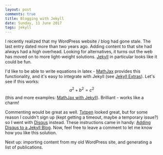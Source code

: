 ```yaml
---
layout: post
comments: true
title: Blogging with Jekyll
date: Sunday, 11 June 2017
tags: jekyll
---
```


I recently realized that my WordPress website / blog had gone stale. The last entry dated more than two years ago. Adding content to that site had always had a high overhead. Looking for alternatives, it turns out the web has moved on to more light-weight solutions. [Jekyll](https://jekyllrb.com/) in particular looks like it could be fun.

I'd like to be able to write equations in latex - [MathJax](https://www.mathjax.org/) provides this functionality, and it's easy to integrate with Jekyll (see [Jekyll Extras](https://jekyllrb.com/docs/extras/)). Let's see if this works: $$a^2 + b^2 = c^2$$ (this and more examples: [MathJax with Jekyll](http://gastonsanchez.com/visually-enforced/opinion/2014/02/16/Mathjax-with-jekyll/)). Brilliant - works like a charm!

Commenting would be great as well. [Txtpen](https://www.txtpen.com/) looked great, but for some reason I couldn't sign up (kept getting a timeout, maybe a temporary issue?) so I went with [Disqus](https://disqus.com) instead. These instructions came in handy: [Adding Disqus to a Jekyll Blog](http://sgeos.github.io/jekyll/disqus/2016/02/14/adding-disqus-to-a-jekyll-blog.html). Now, feel free to leave a comment to let me know how you like this solution.

Next up: importing content from my old WordPress site, and generating a list of publications.

